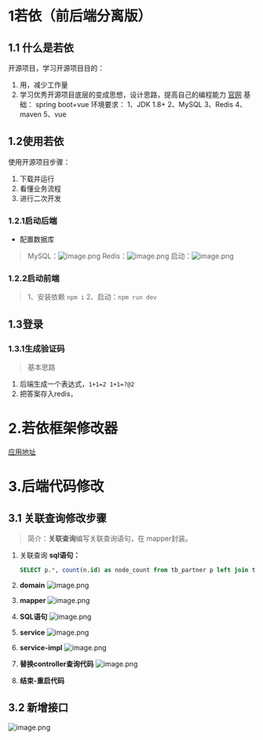 # 1若依（前后端分离版）
## 1.1 什么是若依
开源项目，学习开源项目目的：
1. 用，减少工作量
2. 学习优秀开源项目底层的变成思想，设计思路，提高自己的编程能力
[官网](https://www.ruoyi.vip)
基础： spring boot+vue
环境要求：
1、JDK 1.8+
2、MySQL
3、Redis
4、maven
5、vue
## 1.2使用若依
使用开源项目步骤：
1. 下载并运行
2. 看懂业务流程
3. 进行二次开发
### 1.2.1启动后端
- 配置数据库
> MySQL：![image.png](https://gitee.com/Hao1617/pic-go-bed/raw/master/img/202410282015108.png)
>Redis：![image.png](https://gitee.com/Hao1617/pic-go-bed/raw/master/img/202410282016891.png)
>启动：![image.png](https://gitee.com/Hao1617/pic-go-bed/raw/master/img/202410282018118.png)

### 1.2.2启动前端
>1、安装依赖 ```npm i```
>2、启动：```npm run dev```

## 1.3登录
### 1.3.1生成验证码
> 基本思路

1. 后端生成一个表达式，`1+1=2 1+1=?@2`
2. 把答案存入redis，

# 2.若依框架修改器
[应用地址](https://gitee.com/lpf_project/RuoYi-MT/releases/tag/V4-20230425)

# 3.后端代码修改
## 3.1 关联查询修改步骤
> 简介：**关联查询**编写关联查询语句，在 mapper封装。
1. 关联查询
	 **sql语句：**
	```sql 
	SELECT p.*, count(n.id) as node_count from tb_partner p left join tb_node n on p.id = n.partner_id group by p.id;
	```
2. **domain**
 ![image.png](https://gitee.com/Hao1617/pic-go-bed/raw/master/img/202410312101679.png)
3.   **mapper**
![image.png](https://gitee.com/Hao1617/pic-go-bed/raw/master/img/202410312057207.png)

4. **SQL语句**
![image.png](https://gitee.com/Hao1617/pic-go-bed/raw/master/img/202410312103644.png)

5. **service**
![image.png](https://gitee.com/Hao1617/pic-go-bed/raw/master/img/202410312104835.png)

6. **service-impl**
![image.png](https://gitee.com/Hao1617/pic-go-bed/raw/master/img/202410312105967.png)

7. **替换controller查询代码**
![image.png](https://gitee.com/Hao1617/pic-go-bed/raw/master/img/202410312106347.png)

8. **结束-重启代码**



## 3.2 新增接口
![image.png](https://gitee.com/Hao1617/pic-go-bed/raw/master/img/202410312119893.png)
